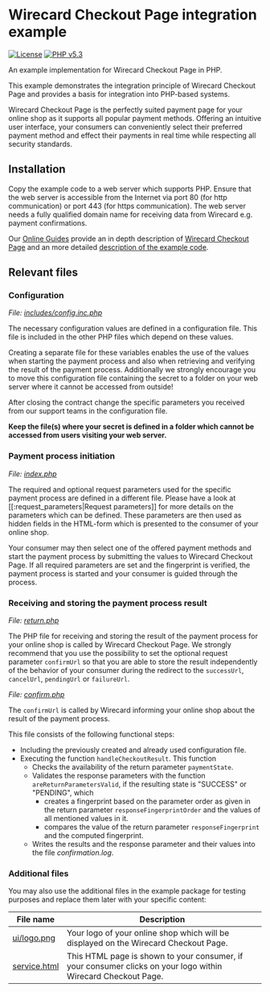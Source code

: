 # Wirecard Checkout Page integration example

[![License](https://img.shields.io/badge/license-GPLv2-blue.svg)](https://raw.githubusercontent.com/wirecard/[]/master/LICENSE)
[![PHP v5.3](https://img.shields.io/badge/php-v5.3-yellow.svg)](http://www.php.net)

An example implementation for Wirecard Checkout Page in PHP.

This example demonstrates the integration principle of Wirecard Checkout Page and provides a basis for integration into PHP-based systems.

Wirecard Checkout Page is the perfectly suited payment page for your online shop as it supports all popular payment methods. Offering an intuitive user interface, your consumers can conveniently select their preferred payment method and effect their payments in real time while respecting all security standards.

## Installation

Copy the example code to a web server which supports PHP. Ensure that the web server is accessible from the Internet via port 80 (for http communication) or port 443 (for https communication). The web server needs a fully qualified domain name for receiving data from Wirecard e.g. payment confirmations.

Our [Online Guides](https://guides.wirecard.at/ "Online Guides") provide an in depth description of [Wirecard Checkout Page](https://guides.wirecard.at/wcp:start "Wirecard Checkout Page") and an more detailed [description of the example code](https://guides.wirecard.at/wcp:example_code "description of the example code").


## Relevant files

### Configuration

*File: [includes/config.inc.php](includes/config.inc.php)*

The necessary configuration values are defined in a configuration file. This file is included in the other PHP files which depend on these values.

Creating a separate file for these variables enables the use of the values when starting the payment process and also when retrieving and verifying the result of the payment process. Additionally we strongly encourage you to move this configuration file containing the secret to a folder on your web server where it cannot be accessed from outside!

After closing the contract change the specific parameters you received from our support teams in the configuration file. 

**Keep the file(s) where your secret is defined in a folder which cannot be accessed from users visiting your web server.**


### Payment process initiation

*File: [index.php](index.php)*

The required and optional request parameters used for the specific payment process are defined in a different file. Please have a look at [[:request_parameters|Request parameters]] for more details on the parameters which can be defined. These parameters are then used as hidden fields in the HTML-form which is presented to the consumer of your online shop. 

Your consumer may then select one of the offered payment methods and start the payment process by submitting the values to Wirecard Checkout Page. If all required parameters are set and the fingerprint is verified, the payment process is started and your consumer is guided through the process.


### Receiving and storing the payment process result

*File: [return.php](return.php)*

The PHP file for receiving and storing the result of the payment process for your online shop is called by Wirecard Checkout Page. We strongly recommend that you use the possibility to set the optional request parameter `confirmUrl` so that you are able to store the result independently of the behavior of your consumer during the redirect to the `successUrl`, `cancelUrl`, `pendingUrl` or `failureUrl`.

*File: [confirm.php](confirm.php)*

The `confirmUrl` is called by Wirecard informing your online shop about the result of the payment process.

This file consists of the following functional steps:
* Including the previously created and already used configuration file.
* Executing the function `handleCheckoutResult`. This function
  * Checks the availability of the return parameter `paymentState`.
  * Validates the response parameters with the function `areReturnParametersValid`, if the resulting state is "SUCCESS" or "PENDING",  which
    * creates a fingerprint based on the parameter order as given in the return parameter `responseFingerprintOrder` and the values of all mentioned values in it.
    * compares the value of the return parameter `responseFingerprint` and the computed fingerprint.
  * Writes the results and the response parameter and their values into the file *confirmation.log*.


### Additional files

You may also use the additional files in the example package for testing purposes and replace them later with your specific content:

File name | Description
--- | ---
[ui/logo.png](ui/logo.png)     | Your logo of your online shop which will be displayed on the Wirecard Checkout Page.
[service.html](service.html)    | This HTML page is shown to your consumer, if your consumer clicks on your logo within Wirecard Checkout Page.
